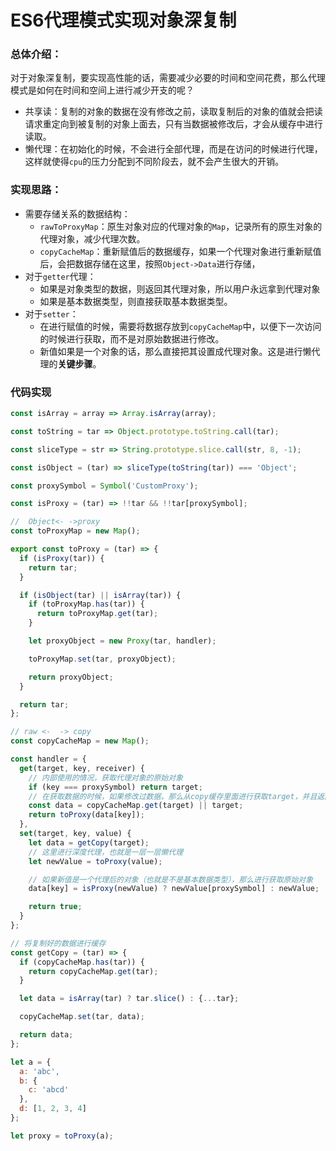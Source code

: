 # ES6代理模式实现对象深复制

### 总体介绍：

对于对象深复制，要实现高性能的话，需要减少必要的时间和空间花费，那么代理模式是如何在时间和空间上进行减少开支的呢？

- 共享读：复制的对象的数据在没有修改之前，读取复制后的对象的值就会把读请求重定向到被复制的对象上面去，只有当数据被修改后，才会从缓存中进行读取。
- 懒代理：在初始化的时候，不会进行全部代理，而是在访问的时候进行代理，这样就使得`cpu`的压力分配到不同阶段去，就不会产生很大的开销。

### 实现思路：

- 需要存储关系的数据结构：
  - `rawToProxyMap`：原生对象对应的代理对象的`Map`，记录所有的原生对象的代理对象，减少代理次数。
  - `copyCacheMap`：重新赋值后的数据缓存，如果一个代理对象进行重新赋值后，会把数据存储在这里，按照`Object->Data`进行存储，
- 对于`getter`代理：
  - 如果是对象类型的数据，则返回其代理对象，所以用户永远拿到代理对象
  - 如果是基本数据类型，则直接获取基本数据类型。
- 对于`setter`：
  - 在进行赋值的时候，需要将数据存放到`copyCacheMap`中，以便下一次访问的时候进行获取，而不是对原始数据进行修改。
  - 新值如果是一个对象的话，那么直接把其设置成代理对象。这是进行懒代理的**关键步骤**。

### 代码实现

```js
const isArray = array => Array.isArray(array);

const toString = tar => Object.prototype.toString.call(tar);

const sliceType = str => String.prototype.slice.call(str, 8, -1);

const isObject = (tar) => sliceType(toString(tar)) === 'Object';

const proxySymbol = Symbol('CustomProxy');

const isProxy = (tar) => !!tar && !!tar[proxySymbol];

//  Object<- ->proxy
const toProxyMap = new Map();

export const toProxy = (tar) => {
  if (isProxy(tar)) {
    return tar;
  }

  if (isObject(tar) || isArray(tar)) {
    if (toProxyMap.has(tar)) {
      return toProxyMap.get(tar);
    }

    let proxyObject = new Proxy(tar, handler);

    toProxyMap.set(tar, proxyObject);

    return proxyObject;
  }

  return tar;
};

// raw <-  -> copy
const copyCacheMap = new Map();

const handler = {
  get(target, key, receiver) {
    // 内部使用的情况，获取代理对象的原始对象
    if (key === proxySymbol) return target;
    // 在获取数据的时候，如果修改过数据，那么从copy缓存里面进行获取target，并且返回target[key]，如果没有修改过数据的话，则直接返回target[key]
    const data = copyCacheMap.get(target) || target;
    return toProxy(data[key]);
  },
  set(target, key, value) {
    let data = getCopy(target);
    // 这里进行深度代理，也就是一层一层懒代理
    let newValue = toProxy(value);

    // 如果新值是一个代理后的对象（也就是不是基本数据类型），那么进行获取原始对象
    data[key] = isProxy(newValue) ? newValue[proxySymbol] : newValue;

    return true;
  }
};

// 将复制好的数据进行缓存
const getCopy = (tar) => {
  if (copyCacheMap.has(tar)) {
    return copyCacheMap.get(tar);
  }

  let data = isArray(tar) ? tar.slice() : {...tar};

  copyCacheMap.set(tar, data);

  return data;
};

let a = {
  a: 'abc',
  b: {
    c: 'abcd'
  },
  d: [1, 2, 3, 4]
};

let proxy = toProxy(a);
```

